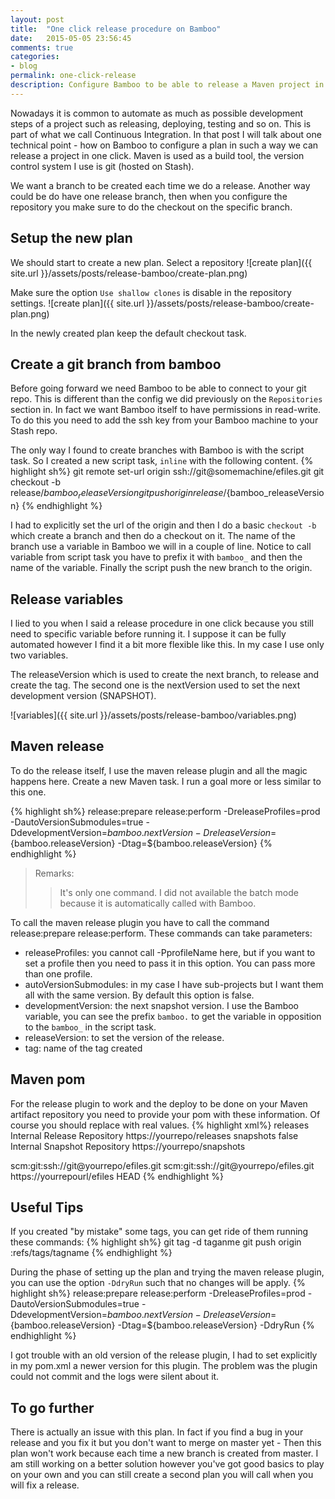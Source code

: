 ```yaml
---
layout: post
title:  "One click release procedure on Bamboo"
date:   2015-05-05 23:56:45
comments: true
categories:
- blog
permalink: one-click-release
description: Configure Bamboo to be able to release a Maven project in one click (more or less).
---
```


Nowadays it is common to automate as much as possible development steps of a  project such as releasing, deploying,
testing and so on. This is part of what we call Continuous Integration. In that post I will talk about one technical
point - how on Bamboo to configure a plan in such a way we can release a project in one click. Maven is used as a build
tool, the version control system I use is git (hosted on Stash).

We want a branch to be created each time we do a release. Another way could be do have one release branch, then when
you configure the repository you make sure to do the checkout on the specific branch.

## Setup the new plan

We should start to create a new plan. Select a repository
![create plan]({{ site.url }}/assets/posts/release-bamboo/create-plan.png)

Make sure the option `Use shallow clones` is disable in the repository settings.
![create plan]({{ site.url }}/assets/posts/release-bamboo/create-plan.png)

In the newly created plan keep the default checkout task.

## Create a git branch from bamboo

Before going forward we need Bamboo to be able to connect to your git repo. This is different than the config we did
previously on the `Repositories` section in. In fact we want Bamboo itself to have permissions in read-write. To do
this
you need to add the ssh
key from
your Bamboo machine to your Stash repo.

The only way I found to create branches with Bamboo is with the script task. So I created a new script task, `inline`
 with the following content.
{% highlight sh%}
git remote set-url origin ssh://git@somemachine/efiles.git
git checkout -b release/${bamboo_releaseVersion}
git push origin release/${bamboo_releaseVersion}
{% endhighlight %}

I had to explicitly set the url of the origin and then I do a basic `checkout -b` which create a branch and then do a
 checkout on it. The name of the branch use a variable in Bamboo we will in a couple of line. Notice to call variable
  from script task you have to prefix it with `bamboo_` and then the name of the variable.
  Finally the script push the new branch to the origin.

## Release variables

I lied to you when I said a release procedure in one click because you still need to specific variable before running
 it. I suppose it can be fully automated however I find it a bit more flexible like this. In my case I use only two
 variables.

 The releaseVersion which is used to create the next branch, to release and create the tag. The second one is the
 nextVersion used to set the next development version (SNAPSHOT).

![variables]({{ site.url }}/assets/posts/release-bamboo/variables.png)

## Maven release

To do the release itself, I use the maven release plugin and all the magic happens here. Create a new Maven task. I
run a goal more or less similar to this one.

{% highlight sh%}
release:prepare
release:perform
-DreleaseProfiles=prod
-DautoVersionSubmodules=true
-DdevelopmentVersion=${bamboo.nextVersion}
-DreleaseVersion=${bamboo.releaseVersion}
-Dtag=${bamboo.releaseVersion}
{% endhighlight %}

> Remarks:
>
> > It's only one command.
> > I did not available the batch mode because it is automatically called with Bamboo.

To call the maven release plugin you have to call the command release:prepare release:perform. These commands can
take parameters:
- releaseProfiles: you cannot call -PprofileName here, but if you want to set a profile then you need to pass it in
this option. You can pass more than one profile.
- autoVersionSubmodules: in my case I have sub-projects but I want them all with the same version. By default this
option is false.
- developmentVersion: the next snapshot version. I use the Bamboo variable, you can see the prefix `bamboo.` to get
the variable in opposition to the `bamboo_` in the script task.
- releaseVersion: to set the version of the release.
- tag: name of the tag created

## Maven pom

For the release plugin to work and the deploy to be done on your Maven artifact repository you need to provide your
pom with these information. Of course you should replace with real values.
{% highlight xml%}
<distributionManagement>
  <repository>
    <id>releases</id>
    <name>Internal Release Repository</name>
    <url>https://yourrepo/releases</url>
  </repository>
  <snapshotRepository>
    <id>snapshots</id>
    <uniqueVersion>false</uniqueVersion>
    <name>Internal Snapshot Repository</name>
    <url>https://yourrepo/snapshots</url>
  </snapshotRepository>
</distributionManagement>

<scm>
  <developerConnection>scm:git:ssh://git@yourrepo/efiles.git</developerConnection>
  <connection>scm:git:ssh://git@yourrepo/efiles.git</connection>
  <url>https://yourrepourl/efiles</url>
  <tag>HEAD</tag>
  </scm>
{% endhighlight %}

## Useful Tips

If you created "by mistake" some tags, you can get ride of them running these commands:
{% highlight sh%}
git tag -d taganme
git push origin :refs/tags/tagname
{% endhighlight %}

During the phase of setting up the plan and trying the maven release plugin, you can use the option `-DdryRun` such
that
 no
changes will
 be apply.
{% highlight sh%}
release:prepare
release:perform
-DreleaseProfiles=prod
-DautoVersionSubmodules=true
-DdevelopmentVersion=${bamboo.nextVersion}
-DreleaseVersion=${bamboo.releaseVersion}
-Dtag=${bamboo.releaseVersion}
-DdryRun
{% endhighlight %}

I got trouble with an old version of the release plugin, I had to set explicitly in my pom.xml a newer version for
this plugin. The problem was the plugin could not commit and the logs were silent about it.

## To go further

There is actually an issue with this plan. In fact if you find a bug in your release and you fix it but you don't
want to merge on master yet - Then this plan won't work because each time a new branch is created
from master. I am still working on a better solution however you've got good basics to play on your own and you can
still create a second plan you will call when you will fix a release.